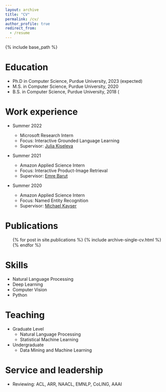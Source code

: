 ```yaml
---
layout: archive
title: "CV"
permalink: /cv/
author_profile: true
redirect_from:
  - /resume
---
```


{% include base_path %}

Education
======
* Ph.D in Computer Science, Purdue University, 2023 (expected)
* M.S. in Computer Science, Purdue University, 2020
* B.S. in Computer Science, Purdue University, 2018 (

Work experience
======
* Summer 2022
  * Microsoft Research Intern
  * Focus: Interactive Grounded Language Learning
  * Supervisor: [Julia Kiseleva](https://www.linkedin.com/in/julia-kiseleva-24842710/)

* Summer 2021
  * Amazon Applied Science Intern
  * Focus: Interactive Product-Image Retrieval
  * Supervisor: [Emre Barut](https://www.amazon.science/author/emre-barut)

* Summer 2020
  * Amazon Applied Science Intern
  * Focus: Named Entity Recognition
  * Supervisor: [Michael Kayser](https://www.amazon.science/author/michael-kayser)
  


Publications
======
  <ul>{% for post in site.publications %}
    {% include archive-single-cv.html %}
  {% endfor %}</ul>
  
Skills
======
* Natural Language Processing
* Deep Learning
* Computer Vision
* Python

Teaching
======
* Graduate Level
  * Natural Language Processing
  * Statistical Machine Learning
* Undergraduate
  * Data Mining and Machine Learning


<!-- Talks
======
  <ul>{% for post in site.talks %}
    {% include archive-single-talk-cv.html %}
  {% endfor %}</ul>
   -->
<!-- Teaching
======
  <ul>{% for post in site.teaching %}
    {% include archive-single-cv.html %}
  {% endfor %}</ul> -->
  
Service and leadership
======
* Reviewing: ACL, ARR, NAACL, EMNLP, CoLING, AAAI
